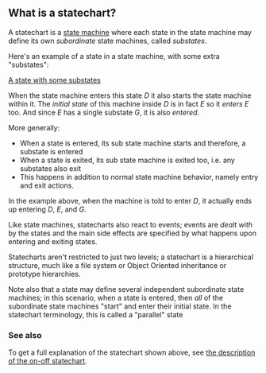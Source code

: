 ## What is a statechart?

A statechart is a [state machine](what-is-a-state-machine.html) where each state in the state machine may define its own _subordinate_ state machines, called _substates_.

Here's an example of a state in a state machine, with some extra "substates":

[A state with some substates](on-off-delayed-exit-1-zoomed.svg)

When the state machine enters this state _D_ it also starts the state machine within it.  The _initial state_ of this machine inside _D_ is in fact _E_ so it _enters_ _E_ too.  And since _E_ has a single substate _G_, it is also _entered_.

More generally:

- When a state is entered, its sub state machine starts and therefore, a substate is entered
- When a state is exited, its sub state machine is exited too, i.e. any substates also exit
- This happens in addition to normal state machine behavior, namely entry and exit actions.

In the example above, when the machine is told to enter _D_, it actually ends up entering _D_, _E_, and _G_.

Like state machines, statecharts also react to events; events are _dealt with_ by the states and the main side effects are specified by what happens upon entering and exiting states.

Statecharts aren't restricted to just two levels; a statechart is a hierarchical structure, much like a file system or Object Oriented inheritance or prototype hierarchies.

Note also that a state may define several independent subordinate state machines; in this scenario, when a state is entered, then _all_ of the subordinate state machines "start" and enter their initial state.  In the statechart terminology, this is called a "parallel" state

### See also

To get a full explanation of the statechart shown above, see [the description of the on-off statechart](on-off-statechart.html).
